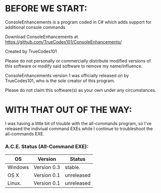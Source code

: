 # BEFORE WE START:



ConsoleEnhancements is a  program coded in C# which adds support for additional console commands

Download ConsoleEnhancements at https://github.com/TrueCodes101/ConsoleEnhancements/

Created by TrueCodes101

Please do not personally or commercially distribute modified versions of this software or modify said software to remove my name/influence.

ConsoleEnhancements version 1 was officially released on by TrueCodes101, who is the sole creator of this program.

Please do not claim this software(s) as your own under any circumstances.



# WITH THAT OUT OF THE WAY:



I was having a little bit of trouble with the all-commands program,
so I've released the indiviual command EXEs while I continue to
troubleshoot the all-commands EXE.

### A.C.E. Status (All-Command EXE):

| OS      | Version     | Status     |
|---------|-------------|------------|
| Windows | Version 0.3 | stable.    |
| OS X    | Version 0.1 | unreleased |
| Linux.  | Version 0.1 | unreleased |
